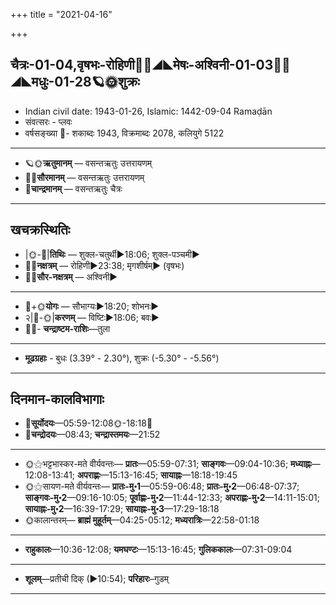 +++
title = "2021-04-16"

+++
## चैत्रः-01-04,वृषभः-रोहिणी🌛🌌◢◣मेषः-अश्विनी-01-03🌌🌞◢◣मधुः-01-28🪐🌞शुक्रः
- Indian civil date: 1943-01-26, Islamic: 1442-09-04 Ramaḍān
- संवत्सरः - प्लवः
- वर्षसङ्ख्या 🌛- शकाब्दः 1943, विक्रमाब्दः 2078, कलियुगे 5122
___________________
- 🪐🌞**ऋतुमानम्** — वसन्तऋतुः उत्तरायणम्
- 🌌🌞**सौरमानम्** — वसन्तऋतुः उत्तरायणम्
- 🌛**चान्द्रमानम्** — वसन्तऋतुः चैत्रः
___________________


## खचक्रस्थितिः
- |🌞-🌛|**तिथिः** — शुक्ल-चतुर्थी►18:06; शुक्ल-पञ्चमी►  
- 🌌🌛**नक्षत्रम्** — रोहिणी►23:38; मृगशीर्षम्► (वृषभः)  
- 🌌🌞**सौर-नक्षत्रम्** — अश्विनी►  
___________________
- 🌛+🌞**योगः** — सौभाग्यः►18:20; शोभनः►  
- २|🌛-🌞|**करणम्** — विष्टिः►18:06; बवः►  
- 🌌🌛- **चन्द्राष्टम-राशिः**—तुला  
___________________
- **मूढग्रहाः** - बुधः (3.39° - 2.30°), शुक्रः (-5.30° - -5.56°)
___________________


## दिनमान-कालविभागाः
- 🌅**सूर्योदयः**—05:59-12:08🌞️-18:18🌇  
- 🌛**चन्द्रोदयः**—08:43; **चन्द्रास्तमयः**—21:52  
___________________
- 🌞⚝भट्टभास्कर-मते वीर्यवन्तः— **प्रातः**—05:59-07:31; **साङ्गवः**—09:04-10:36; **मध्याह्नः**—12:08-13:41; **अपराह्णः**—15:13-16:45; **सायाह्नः**—18:18-19:45  
- 🌞⚝सायण-मते वीर्यवन्तः— **प्रातः-मु॰1**—05:59-06:48; **प्रातः-मु॰2**—06:48-07:37; **साङ्गवः-मु॰2**—09:16-10:05; **पूर्वाह्णः-मु॰2**—11:44-12:33; **अपराह्णः-मु॰2**—14:11-15:01; **सायाह्नः-मु॰2**—16:39-17:29; **सायाह्नः-मु॰3**—17:29-18:18  
- 🌞कालान्तरम्— **ब्राह्मं मुहूर्तम्**—04:25-05:12; **मध्यरात्रिः**—22:58-01:18  
___________________
- **राहुकालः**—10:36-12:08; **यमघण्टः**—15:13-16:45; **गुलिककालः**—07:31-09:04  
___________________
- **शूलम्**—प्रतीची दिक् (►10:54); **परिहारः**–गुडम्  
___________________
